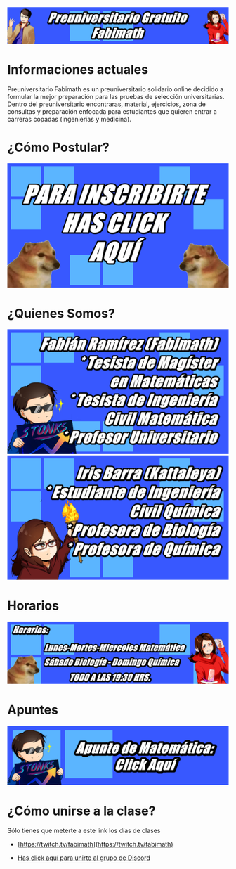 [//]: <> (Página del Preuniversitario Fabimath)

<img src="fotos/corte.png" alt="drawing" />

# Informaciones actuales

Preuniversitario Fabimath es un preuniversitario solidario online decidido a formular la mejor preparación para las pruebas de selección
universitarias. Dentro del preuniversitario encontraras, material, ejercicios, zona de consultas y preparación enfocada para estudiantes
que quieren entrar a carreras copadas (ingenierías y medicina).

# ¿Cómo Postular?

[![formulario](fotos/CHEM.png)](https://docs.google.com/forms/d/e/1FAIpQLSf9tYeOAiBA4cpSih7jkpM3Z1UTJ3ULwcoIbC7eJWTtRuB9jg/viewform)

# ¿Quienes Somos?

<img src="fotos/fabimath.png" alt="drawing" /> <img src="fotos/iris.png" alt="drawing" />


# Horarios 

<img src="fotos/horario.png" alt="drawing" />

# Apuntes

[![mate](fotos/mate.png)](https://drive.google.com/open?id=1Q4LABVdX8hJayC_Teed6WiDExWQjjBIx&authuser=fabian.ramirez%40sansano.usm.cl&usp=drive_fs)

# ¿Cómo unirse a la clase?

Sólo tienes que meterte a este link los días de clases

* [https://twitch.tv/fabimath](https://twitch.tv/fabimath)


* [Has click aquí para unirte al grupo de Discord](https://discord.gg/TR8rrZG3GV)

